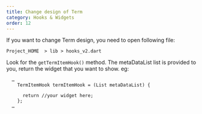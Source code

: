 ```yaml
---
title: Change design of Term
category: Hooks & Widgets
order: 12
---
```


If you want to change Term design, you need to open following file:

`Project_HOME  > lib > hooks_v2.dart`

Look for the `getTermItemHook()` method. The metaDataList list is provided to you, return the widget that you want to show. eg: 
```
  …
    TermItemHook termItemHook = (List metaDataList) {

      return //your widget here;
    };
  …
```

